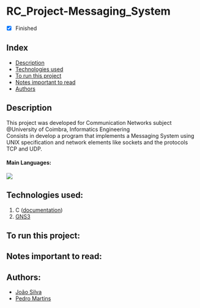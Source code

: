 # RC_Project-Messaging_System

- [x] Finished

## Index
- [Description](#description)
- [Technologies used](#technologies-used)
- [To run this project](#to-run-this-project)
- [Notes important to read](#notes-important-to-read)
- [Authors](#authors)

## Description
This project was developed for Communication Networks subject @University of Coimbra, Informatics Engineering <br>
Consists in develop a program that implements a Messaging System using UNIX specification and network elements like sockets and the protocols TCP and UDP.
#### Main Languages:
![](https://img.shields.io/badge/-C-333333?style=flat&logo=C%2B%2B&logoColor=5459E2) 

## Technologies used:
1. C ([documentation](https://devdocs.io/c/))
2. [GNS3](https://www.gns3.com/software/download)

## To run this project:

## Notes important to read:

## Authors:
- [João Silva](https://github.com/ikikara)
- [Pedro Martins](https://github.com/PedroMartinsUC)
